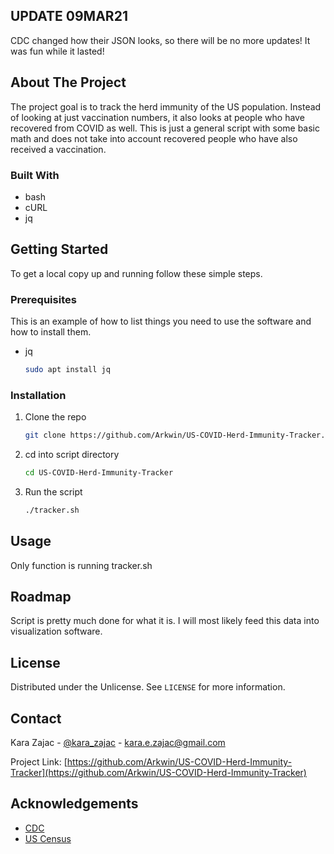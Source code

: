 

<!-- ABOUT THE PROJECT -->
## UPDATE 09MAR21

CDC changed how their JSON looks, so there will be no more updates! It was fun while it lasted!


## About The Project
The project goal is to track the herd immunity of the US population. Instead of looking at just vaccination numbers, it also looks at people who have recovered from COVID as well. This is just a general script with some basic math and does not take into account recovered people who have also received a vaccination. 

### Built With

* bash
* cURL
* jq



<!-- GETTING STARTED -->
## Getting Started

To get a local copy up and running follow these simple steps.

### Prerequisites

This is an example of how to list things you need to use the software and how to install them.
* jq
  ```sh
  sudo apt install jq
  ```

### Installation

1. Clone the repo
   ```sh
   git clone https://github.com/Arkwin/US-COVID-Herd-Immunity-Tracker.git
   ```
2. cd into script directory
   ```sh
   cd US-COVID-Herd-Immunity-Tracker
   ```
3. Run the script
   ```sh
   ./tracker.sh
   ```


<!-- USAGE EXAMPLES -->
## Usage

Only function is running tracker.sh


<!-- ROADMAP -->
## Roadmap

Script is pretty much done for what it is. I will most likely feed this data into visualization software. 


<!-- LICENSE -->
## License

Distributed under the Unlicense. See `LICENSE` for more information.


<!-- CONTACT -->
## Contact

Kara Zajac - [@kara_zajac](https://twitter.com/kara_zajac) - kara.e.zajac@gmail.com

Project Link: [https://github.com/Arkwin/US-COVID-Herd-Immunity-Tracker](https://github.com/Arkwin/US-COVID-Herd-Immunity-Tracker)


<!-- ACKNOWLEDGEMENTS -->
## Acknowledgements

* [CDC](https://cdc.gov/)
* [US Census](https://www.census.gov/)
